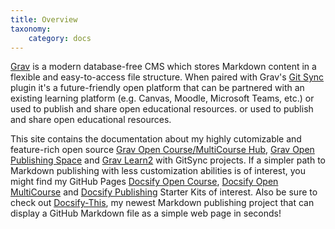 ```yaml
---
title: Overview
taxonomy:
    category: docs
---
```


[Grav](http://getgrav.org) is a modern database-free CMS which stores Markdown content in a flexible and easy-to-access file structure. When paired with Grav's [Git Sync](https://github.com/trilbymedia/grav-plugin-git-sync) plugin it's a future-friendly open platform that can be partnered with an existing learning platform (e.g. Canvas, Moodle, Microsoft Teams, etc.) or used to publish and share open educational resources. or used to publish and share open educational resources.

This site contains the documentation about my highly cutomizable and feature-rich open source [Grav Open Course/MultiCourse Hub](../opencoursehub), [Grav Open Publishing Space](../openpublishingspace) and [Grav Learn2](../learn2withgitsync) with GitSync projects. If a simpler path to Markdown publishing with less customization abilities is of interest, you might find my GitHub Pages [Docsify Open Course](https://github.com/hibbitts-design/docsify-open-course-starter-kit), [Docsify Open MultiCourse](https://github.com/hibbitts-design/docsify-open-multicourse-starter-kit) and [Docsify Publishing](https://github.com/hibbitts-design/docsify-open-publishing-starter-kit) Starter Kits of interest. Also be sure to check out [Docsify-This](https://docsify-this.net), my newest Markdown publishing project that can display a GitHub Markdown file as a simple web page in seconds!
